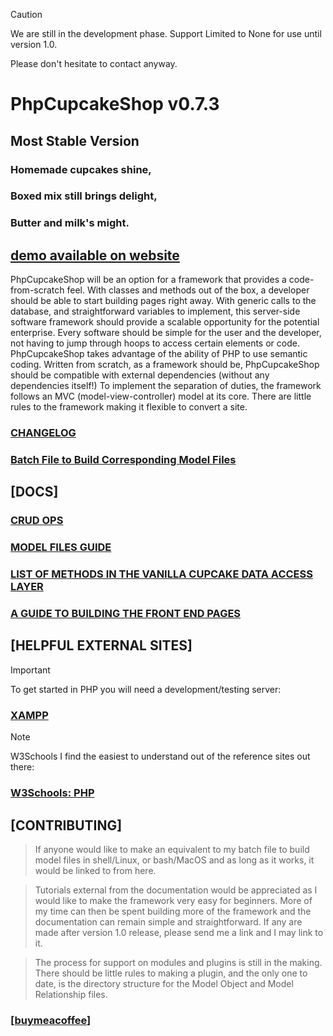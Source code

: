 > [!CAUTION]
> We are still in the development phase.
> Support Limited to None for use until version 1.0.
> 
> Please don't hesitate to contact anyway.

# PhpCupcakeShop v0.7.3

## Most Stable Version

### Homemade cupcakes shine,

### Boxed mix still brings delight,

### Butter and milk's might.

## [demo available on website](https://phpcupcake.shop)

 PhpCupcakeShop will be an option for a framework that provides a code-from-scratch feel.  With classes and methods out of the box, a developer should be able to start building pages right away.  With generic calls to the database, and straightforward variables to implement, this server-side software framework should provide a scalable opportunity for the potential enterprise.  Every software should be simple for the user and the developer, not having to jump through hoops to access certain elements or code.  PhpCupcakeShop takes advantage of the ability of PHP to use semantic coding.  Written from scratch, as a framework should be, PhpCupcakeShop should be compatible with external dependencies (without any dependencies itself!) To implement the separation of duties, the framework follows an MVC (model-view-controller) model at its core.  There are little rules to the framework making it flexible to convert a site. 

### [CHANGELOG](https://github.com/PhpCupcakeShop/Framework/blob/main/CHANGELOG.md)

### [Batch File to Build Corresponding Model Files](https://github.com/PhpCupcakeShop/ModelFileWriter)

## [DOCS]

### [CRUD OPS](https://github.com/PhpCupcakeShop/Framework/blob/main/Docs/CRUDOperations.md)

### [MODEL FILES GUIDE](https://github.com/PhpCupcakeShop/Framework/blob/main/Docs/ModelFilesGuide.md)

### [LIST OF METHODS IN THE VANILLA CUPCAKE DATA ACCESS LAYER](https://github.com/PhpCupcakeShop/Framework/blob/main/Docs/VanillaDAL.md)

### [A GUIDE TO BUILDING THE FRONT END PAGES](https://github.com/PhpCupcakeShop/Framework/blob/main/Docs/ViewsCRUD.md)

## [HELPFUL EXTERNAL SITES]

> [!IMPORTANT]
> To get started in PHP you will need a development/testing server:

### [XAMPP](https://www.apachefriends.org/)

> [!NOTE]
> W3Schools I find the easiest to understand out of the reference sites out there:

### [W3Schools: PHP](https://www.w3schools.com/php/default.asp)

## [CONTRIBUTING]
> If anyone would like to make an equivalent to my batch file to build model files in shell/Linux, or bash/MacOS and as long as it works, it would be linked to from here.

> Tutorials external from the documentation would be appreciated as I would like to make the framework very easy for beginners.  More of my time can then be spent building more of the framework and the documentation can remain simple and straightforward. If any are made after version 1.0 release, please send me a link and I may link to it.

> The process for support on modules and plugins is still in the making. There should be little rules to making a plugin, and the only one to date, is the directory structure for the Model Object and Model Relationship files.


### [[buymeacoffee](https://buymeacoffee.com/aemegi)]
